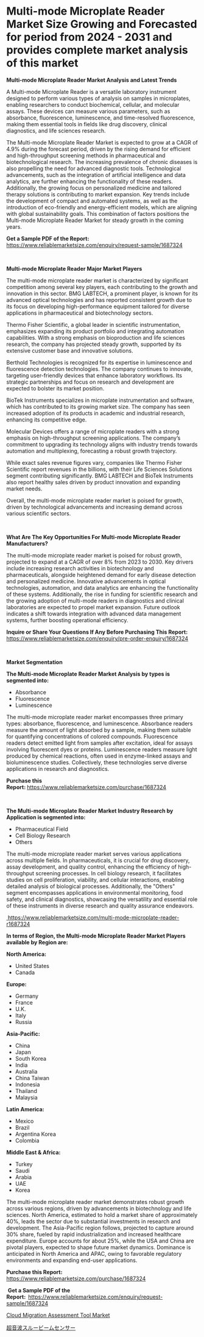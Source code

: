 <p><h1>Multi-mode Microplate Reader Market Size Growing and Forecasted for period from 2024 - 2031 and provides complete market analysis of this market</h1></p><p><strong>Multi-mode Microplate Reader Market Analysis and Latest Trends</strong></p>
<p><p>A Multi-mode Microplate Reader is a versatile laboratory instrument designed to perform various types of analysis on samples in microplates, enabling researchers to conduct biochemical, cellular, and molecular assays. These devices can measure various parameters, such as absorbance, fluorescence, luminescence, and time-resolved fluorescence, making them essential tools in fields like drug discovery, clinical diagnostics, and life sciences research.</p><p>The Multi-mode Microplate Reader Market is expected to grow at a CAGR of 4.9% during the forecast period, driven by the rising demand for efficient and high-throughput screening methods in pharmaceutical and biotechnological research. The increasing prevalence of chronic diseases is also propelling the need for advanced diagnostic tools. Technological advancements, such as the integration of artificial intelligence and data analytics, are further enhancing the functionality of these readers. Additionally, the growing focus on personalized medicine and tailored therapy solutions is contributing to market expansion. Key trends include the development of compact and automated systems, as well as the introduction of eco-friendly and energy-efficient models, which are aligning with global sustainability goals. This combination of factors positions the Multi-mode Microplate Reader Market for steady growth in the coming years.</p></p>
<p><strong>Get a Sample PDF of the Report:&nbsp;</strong> <a href="https://www.reliablemarketsize.com/enquiry/request-sample/1687324?utm_campaign=1197&utm_medium=2&utm_source=Github&utm_content=ia&utm_term=31122024&utm_id=multi-mode-microplate-reader">https://www.reliablemarketsize.com/enquiry/request-sample/1687324</a></p>
<p>&nbsp;</p>
<p><strong>Multi-mode Microplate Reader Major Market Players</strong></p>
<p><p>The multi-mode microplate reader market is characterized by significant competition among several key players, each contributing to the growth and innovation in this sector. BMG LABTECH, a prominent player, is known for its advanced optical technologies and has reported consistent growth due to its focus on developing high-performance equipment tailored for diverse applications in pharmaceutical and biotechnology sectors.</p><p>Thermo Fisher Scientific, a global leader in scientific instrumentation, emphasizes expanding its product portfolio and integrating automation capabilities. With a strong emphasis on bioproduction and life sciences research, the company has projected steady growth, supported by its extensive customer base and innovative solutions.</p><p>Berthold Technologies is recognized for its expertise in luminescence and fluorescence detection technologies. The company continues to innovate, targeting user-friendly devices that enhance laboratory workflows. Its strategic partnerships and focus on research and development are expected to bolster its market position.</p><p>BioTek Instruments specializes in microplate instrumentation and software, which has contributed to its growing market size. The company has seen increased adoption of its products in academic and industrial research, enhancing its competitive edge.</p><p>Molecular Devices offers a range of microplate readers with a strong emphasis on high-throughput screening applications. The company’s commitment to upgrading its technology aligns with industry trends towards automation and multiplexing, forecasting a robust growth trajectory.</p><p>While exact sales revenue figures vary, companies like Thermo Fisher Scientific report revenues in the billions, with their Life Sciences Solutions segment contributing significantly. BMG LABTECH and BioTek Instruments also report healthy sales driven by product innovation and expanding market needs.</p><p>Overall, the multi-mode microplate reader market is poised for growth, driven by technological advancements and increasing demand across various scientific sectors.</p></p>
<p>&nbsp;</p>
<p><strong>What Are The Key Opportunities For Multi-mode Microplate Reader Manufacturers?</strong></p>
<p><p>The multi-mode microplate reader market is poised for robust growth, projected to expand at a CAGR of over 8% from 2023 to 2030. Key drivers include increasing research activities in biotechnology and pharmaceuticals, alongside heightened demand for early disease detection and personalized medicine. Innovative advancements in optical technologies, automation, and data analytics are enhancing the functionality of these systems. Additionally, the rise in funding for scientific research and the growing adoption of multi-mode readers in diagnostics and clinical laboratories are expected to propel market expansion. Future outlook indicates a shift towards integration with advanced data management systems, further boosting operational efficiency.</p></p>
<p><strong>Inquire or Share Your Questions If Any Before Purchasing This Report:</strong> <a href="https://www.reliablemarketsize.com/enquiry/pre-order-enquiry/1687324?utm_campaign=1197&utm_medium=2&utm_source=Github&utm_content=ia&utm_term=31122024&utm_id=multi-mode-microplate-reader">https://www.reliablemarketsize.com/enquiry/pre-order-enquiry/1687324</a></p>
<p>&nbsp;</p>
<p><strong>Market Segmentation</strong></p>
<p><strong>The Multi-mode Microplate Reader Market Analysis by types is segmented into:</strong></p>
<p><ul><li>Absorbance</li><li>Fluorescence</li><li>Luminescence</li></ul></p>
<p><p>The multi-mode microplate reader market encompasses three primary types: absorbance, fluorescence, and luminescence. Absorbance readers measure the amount of light absorbed by a sample, making them suitable for quantifying concentrations of colored compounds. Fluorescence readers detect emitted light from samples after excitation, ideal for assays involving fluorescent dyes or proteins. Luminescence readers measure light produced by chemical reactions, often used in enzyme-linked assays and bioluminescence studies. Collectively, these technologies serve diverse applications in research and diagnostics.</p></p>
<p><strong>Purchase this Report:&nbsp;</strong><a href="https://www.reliablemarketsize.com/purchase/1687324?utm_campaign=1197&utm_medium=2&utm_source=Github&utm_content=ia&utm_term=31122024&utm_id=multi-mode-microplate-reader">https://www.reliablemarketsize.com/purchase/1687324</a></p>
<p>&nbsp;</p>
<p><strong>The Multi-mode Microplate Reader Market Industry Research by Application is segmented into:</strong></p>
<p><ul><li>Pharmaceutical Field</li><li>Cell Biology Research</li><li>Others</li></ul></p>
<p><p>The multi-mode microplate reader market serves various applications across multiple fields. In pharmaceuticals, it is crucial for drug discovery, assay development, and quality control, enhancing the efficiency of high-throughput screening processes. In cell biology research, it facilitates studies on cell proliferation, viability, and cellular interactions, enabling detailed analysis of biological processes. Additionally, the "Others" segment encompasses applications in environmental monitoring, food safety, and clinical diagnostics, showcasing the versatility and essential role of these instruments in diverse research and quality assurance endeavors.</p></p>
<p><a href="https://www.reliablemarketsize.com/multi-mode-microplate-reader-r1687324?utm_campaign=1197&utm_medium=2&utm_source=Github&utm_content=ia&utm_term=31122024&utm_id=multi-mode-microplate-reader">&nbsp;https://www.reliablemarketsize.com/multi-mode-microplate-reader-r1687324</a></p>
<p><strong>In terms of Region, the Multi-mode Microplate Reader Market Players available by Region are:</strong></p>
<p>
    <p> <strong> North America: </strong>
        <ul>
            <li>United States</li>
            <li>Canada</li>
        </ul>
        </p> 
    <p> <strong> Europe: </strong>
        <ul>
            <li>Germany</li>
            <li>France</li>
            <li>U.K.</li>
            <li>Italy</li>
            <li>Russia</li>
        </ul>
        </p> 
    <p> <strong> Asia-Pacific: </strong>
        <ul>
            <li>China</li>
            <li>Japan</li>
            <li>South Korea</li>
            <li>India</li>
            <li>Australia</li>
            <li>China Taiwan</li>
            <li>Indonesia</li>
            <li>Thailand</li>
            <li>Malaysia</li>
        </ul>
        </p> 
    <p> <strong> Latin America: </strong>
        <ul>
            <li>Mexico</li>
            <li>Brazil</li>
            <li>Argentina Korea</li>
            <li>Colombia</li>
        </ul>
        </p> 
    <p> <strong> Middle East & Africa: </strong>
        <ul>
            <li>Turkey</li>
            <li>Saudi</li>
            <li>Arabia</li>
            <li>UAE</li>
            <li>Korea</li>
        </ul>
    </p>
    </p>
<p><p>The multi-mode microplate reader market demonstrates robust growth across various regions, driven by advancements in biotechnology and life sciences. North America, estimated to hold a market share of approximately 40%, leads the sector due to substantial investments in research and development. The Asia-Pacific region follows, projected to capture around 30% share, fueled by rapid industrialization and increased healthcare expenditure. Europe accounts for about 25%, while the USA and China are pivotal players, expected to shape future market dynamics. Dominance is anticipated in North America and APAC, owing to favorable regulatory environments and expanding end-user applications.</p></p>
<p><strong>Purchase this Report: </strong><a href="https://www.reliablemarketsize.com/purchase/1687324?utm_campaign=1197&utm_medium=2&utm_source=Github&utm_content=ia&utm_term=31122024&utm_id=multi-mode-microplate-reader">https://www.reliablemarketsize.com/purchase/1687324</a></p>
<p>&nbsp;<strong>Get a Sample PDF of the Report:&nbsp;&nbsp;</strong><a href="https://www.reliablemarketsize.com/enquiry/request-sample/1687324?utm_campaign=1197&utm_medium=2&utm_source=Github&utm_content=ia&utm_term=31122024&utm_id=multi-mode-microplate-reader">https://www.reliablemarketsize.com/enquiry/request-sample/1687324</a></p>
<p><strong></strong></p>
<p><p><a href="https://github.com/prosalinda88/Market-Research-Report-List-7/blob/main/cloud-migration-assessment-tool-market.md?utm_campaign=1197&utm_medium=2&utm_source=Github&utm_content=ia&utm_term=31122024&utm_id=multi-mode-microplate-reader">Cloud Migration Assessment Tool Market</a></p><p><a href="https://github.com/lababdou/Market-Research-Report-List-6/blob/main/718214229340.md?utm_campaign=1197&utm_medium=2&utm_source=Github&utm_content=ia&utm_term=31122024&utm_id=multi-mode-microplate-reader">超音波スルービームセンサー</a></p></p>